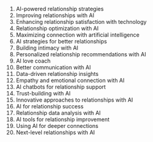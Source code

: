 1. AI-powered relationship strategies
2. Improving relationships with AI
3. Enhancing relationship satisfaction with technology
4. Relationship optimization with AI
5. Maximizing connection with artificial intelligence
6. AI strategies for better relationships
7. Building intimacy with AI
8. Personalized relationship recommendations with AI
9. AI love coach
10. Better communication with AI
11. Data-driven relationship insights
12. Empathy and emotional connection with AI
13. AI chatbots for relationship support
14. Trust-building with AI
15. Innovative approaches to relationships with AI
16. AI for relationship success
17. Relationship data analysis with AI
18. AI tools for relationship improvement
19. Using AI for deeper connections
20. Next-level relationships with AI
